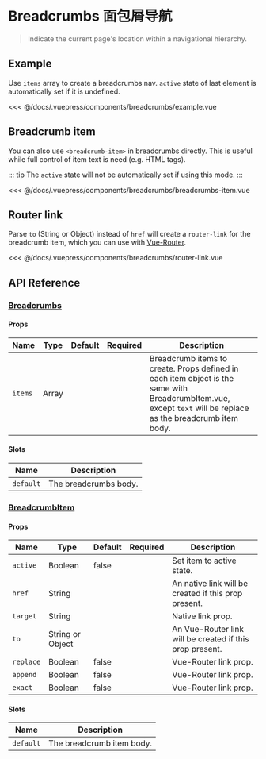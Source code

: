 # Breadcrumbs 面包屑导航

> Indicate the current page's location within a navigational hierarchy.

## Example

Use `items` array to create a breadcrumbs nav. `active` state of last element is automatically set if it is undefined.

<breadcrumbs-example/>

<<< @/docs/.vuepress/components/breadcrumbs/example.vue

## Breadcrumb item

You can also use `<breadcrumb-item>` in breadcrumbs directly. This is useful while full control of item text is need (e.g. HTML tags).

::: tip
The `active` state will not be automatically set if using this mode.
:::

<breadcrumbs-breadcrumbs-item/>

<<< @/docs/.vuepress/components/breadcrumbs/breadcrumbs-item.vue

## Router link

Parse `to` (String or Object) instead of `href` will create a `router-link` for the breadcrumb item, which you can use with [Vue-Router](https://router.vuejs.org/).

<breadcrumbs-router-link/>

<<< @/docs/.vuepress/components/breadcrumbs/router-link.vue

## API Reference

### [Breadcrumbs](https://github.com/uiv-lib/uiv/blob/1.x/src/components/breadcrumbs/Breadcrumbs.js)

#### Props

Name             | Type       | Default  | Required | Description
---------------- | ---------- | -------- | -------- | -----------------------
`items`          | Array      |          |          | Breadcrumb items to create. Props defined in each item object is the same with BreadcrumbItem.vue, except `text` will be replace as the breadcrumb item body.

#### Slots

Name      | Description
--------- | -----------------------
`default` | The breadcrumbs body.

### [BreadcrumbItem](https://github.com/uiv-lib/uiv/blob/1.x/src/components/breadcrumbs/BreadcrumbItem.js)

#### Props

Name             | Type             | Default  | Required | Description
---------------- | ----------       | -------- | -------- | -----------------------
`active`          | Boolean          | false    |          | Set item to active state.
`href`           | String           |          |          | An native link will be created if this prop present.
`target`         | String           |          |          | Native link prop.
`to`             | String or Object |          |          | An Vue-Router link will be created if this prop present.
`replace`        | Boolean          | false    |          | Vue-Router link prop.
`append`         | Boolean          | false    |          | Vue-Router link prop.
`exact`          | Boolean          | false    |          | Vue-Router link prop.

#### Slots

Name      | Description
--------- | -----------------------
`default` | The breadcrumb item body.
